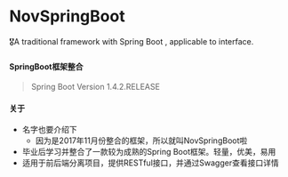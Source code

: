 # NovSpringBoot
🎖A traditional framework with Spring Boot , applicable to interface.

#### SpringBoot框架整合
> Spring Boot Version 1.4.2.RELEASE

#### 关于
- 名字也要介绍下
	- 因为是2017年11月份整合的框架，所以就叫NovSpringBoot啦
- 毕业后学习并整合了一款较为成熟的Spring Boot框架。轻量，优美，易用
- 适用于前后端分离项目，提供RESTful接口，并通过Swagger查看接口详情

